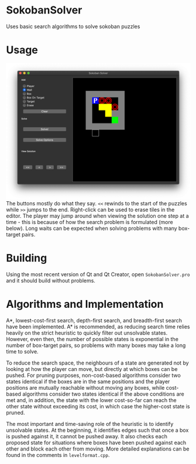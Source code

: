 # SokobanSolver
Uses basic search algorithms to solve sokoban puzzles

# Usage
![screenshot](/screenshot.png)
The buttons mostly do what they say. `<<` rewinds to the start of the puzzles while `>>` jumps to the end. Right-click can be used to erase tiles in the editor. The player may jump around when viewing the solution one step at a time - this is because of how the search problem is formulated (more below). Long waits can be expected when solving problems with many box-target pairs.

# Building
Using the most recent version of Qt and Qt Creator, open ``SokobanSolver.pro`` and it should build without problems.

# Algorithms and Implementation
A*, lowest-cost-first search, depth-first search, and breadth-first search have been implemented. A* is recommended, as reducing search time relies heavily on the strict heuristic to quickly filter out unsolvable states. However, even then, the number of possible states is exponential in the number of box-target pairs, so problems with many boxes may take a long time to solve.

To reduce the search space, the neighbours of a state are generated not by looking at how the player can move, but directly at which boxes can be pushed. For pruning purposes, non-cost-based algorithms consider two states identical if the boxes are in the same positions and the player positions are mutually reachable without moving any boxes, while cost-based algorithms consider two states identical if the above conditions are met and, in addition, the state with the lower cost-so-far can reach the other state without exceeding its cost, in which case the higher-cost state is pruned.

The most important and time-saving role of the heuristic is to identify unsolvable states. At the beginning, it identifies edges such that once a box is pushed against it, it cannot be pushed away. It also checks each proposed state for situations where boxes have been pushed against each other and block each other from moving. More detailed explanations can be found in the comments in `levelformat.cpp`.
